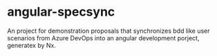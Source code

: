 # angular-specsync
An project for demonstration proposals that synchronizes bdd like user scenarios from Azure DevOps into an angular development porject, generatex by Nx.
